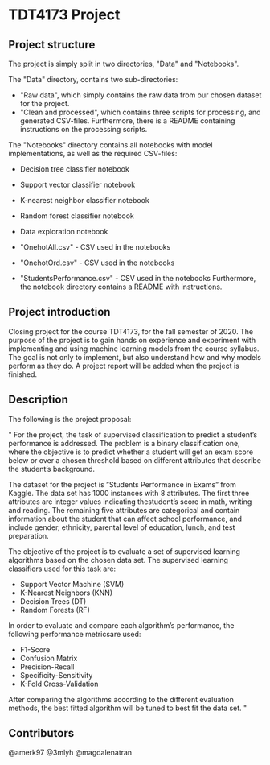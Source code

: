 # TDT4173 Project

## Project structure
The project is simply split in two directories, "Data" and "Notebooks". 

The "Data" directory, contains two sub-directories: 
* "Raw data", which simply contains the raw data from our chosen dataset for the project.
* "Clean and processed", which contains three scripts for processing, and generated CSV-files. Furthermore, there is a README containing instructions on the processing scripts.

The "Notebooks" directory contains all notebooks with model implementations, as well as the required CSV-files:
* Decision tree classifier notebook
* Support vector classifier notebook
* K-nearest neighbor classifier notebook
* Random forest classifier notebook

* Data exploration notebook

* "OnehotAll.csv" - CSV used in the notebooks
* "OnehotOrd.csv" - CSV used in the notebooks
* "StudentsPerformance.csv" - CSV used in the notebooks
Furthermore, the notebook directory contains a README with instructions.


## Project introduction
Closing project for the course TDT4173, for the fall semester of 2020. The purpose of the project is to gain hands on experience and experiment with implementing and using machine learning models from the course syllabus. The goal is not only to implement, but also understand how and why models perform as they do. A project report will be added when the project is finished.

## Description
The following is the project proposal:

" For the project, the task of supervised classification to predict a student’s performance is addressed. The problem is a binary classification one, where the objective is to predict whether a student will get an exam score below or over a chosen threshold based on different attributes that describe the student’s background. 

The dataset for the project is ”Students Performance in Exams” from Kaggle. The data set has 1000 instances with 8 attributes. The first three attributes are integer values indicating thestudent’s score in math, writing and reading. The remaining five attributes are categorical and contain information about the student that can affect school performance, and include gender, ethnicity, parental level of education, lunch, and test preparation. 

The objective of the project is to evaluate a set of supervised learning algorithms based on the chosen data set. The supervised learning classifiers used for this task are:
* Support Vector Machine (SVM)
* K-Nearest Neighbors (KNN)
* Decision Trees (DT)
* Random Forests (RF)

In order to evaluate and compare each algorithm’s performance, the following performance metricsare used:
* F1-Score
* Confusion Matrix
* Precision-Recall
* Specificity-Sensitivity
* K-Fold Cross-Validation

After comparing the algorithms according to the different evaluation methods, the best fitted algorithm will be tuned to best fit the data set. "

## Contributors
@amerk97
@3mlyh
@magdalenatran
